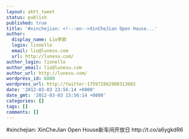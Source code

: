 ```yaml
---
layout: aktt_tweet
status: publish
published: true
title: '#xinchejian: <!--:en-->XinCheJian Open House...'
author:
  display_name: Lio李欧
  login: lionello
  email: lio@lunesu.com
  url: http://lunesu.com/
author_login: lionello
author_email: lio@lunesu.com
author_url: http://lunesu.com/
wordpress_id: 6880
wordpress_url: http://twitter-175972862908313602
date: '2012-03-03 23:56:14 +0800'
date_gmt: '2012-03-03 15:56:14 +0800'
categories: []
tags: []
comments: []
---
```

<p>#xinchejian: <!--:en-->XinCheJian Open House<!--:--><!--:zh-->新车间开放日<!--:--> http:&#47;&#47;t.co&#47;a6ygkdR6</p>
